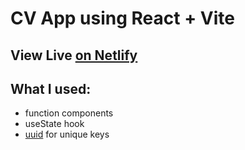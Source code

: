 # CV App using React + Vite 
## View Live [on Netlify](https://mmxwillow-cv-appv2.netlify.app/)


## What I used:
- function components
- useState hook
- [uuid](https://www.npmjs.com/package/uuid) for unique keys